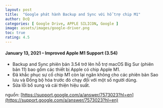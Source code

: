 ```yaml
---
layout: post
title:  "Google phát hành Backup and Sync với hỗ trợ chip M1"
author: DcQ
categories: [ Google Drive, APPLE SILICON, Google ]
image: assets/images/google-driver.png
toc: true
rating: 4.5
---
```


#### January 13, 2021 – Improved Apple M1 Support (3.54)

- Backup and Sync phiên bản 3.54 trở lên hỗ trợ macOS Big Sur (phiên bản 11) bao gồm các thiết bị Apple có chip Apple M1.
- Đã khắc phục sự cố chip M1 còn lại ngăn không cho các phiên bản Sao lưu và Đồng bộ hóa trước đó chạy đối với một số người dùng.
- Sửa lỗi bổ sung và cải thiện hiệu suất.

nguồn: [https://support.google.com/a/answer/7573023?hl=en](https://support.google.com/a/answer/7573023?hl=en)
